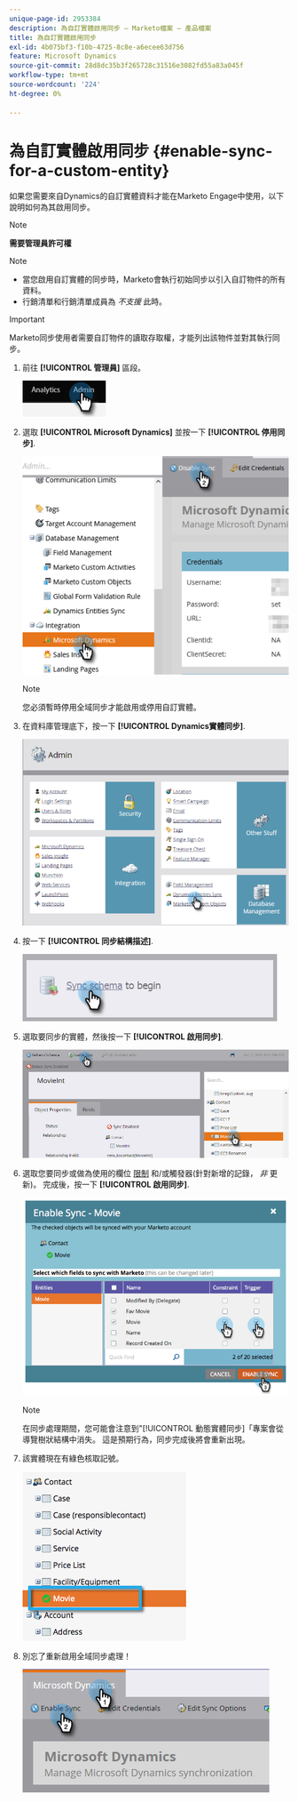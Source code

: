 ```yaml
---
unique-page-id: 2953384
description: 為自訂實體啟用同步 — Marketo檔案 — 產品檔案
title: 為自訂實體啟用同步
exl-id: 4b075bf3-f10b-4725-8c8e-a6ecee63d756
feature: Microsoft Dynamics
source-git-commit: 28d8dc35b3f265728c31516e3082fd55a83a045f
workflow-type: tm+mt
source-wordcount: '224'
ht-degree: 0%

---
```


# 為自訂實體啟用同步 {#enable-sync-for-a-custom-entity}

如果您需要來自Dynamics的自訂實體資料才能在Marketo Engage中使用，以下說明如何為其啟用同步。

>[!NOTE]
>
>**需要管理員許可權**

>[!NOTE]
>
>* 當您啟用自訂實體的同步時，Marketo會執行初始同步以引入自訂物件的所有資料。
>* 行銷清單和行銷清單成員為 _不支援_ 此時。

>[!IMPORTANT]
>
>Marketo同步使用者需要自訂物件的讀取存取權，才能列出該物件並對其執行同步。

1. 前往 **[!UICONTROL 管理員]** 區段。

   ![](assets/enable-sync-for-a-custom-entity-1.png)

1. 選取 **[!UICONTROL Microsoft Dynamics]** 並按一下 **[!UICONTROL 停用同步]**.

   ![](assets/enable-sync-for-a-custom-entity-2.png)

   >[!NOTE]
   >
   >您必須暫時停用全域同步才能啟用或停用自訂實體。

1. 在資料庫管理底下，按一下 **[!UICONTROL Dynamics實體同步]**.

   ![](assets/enable-sync-for-a-custom-entity-3.png)

1. 按一下 **[!UICONTROL 同步結構描述]**.

   ![](assets/enable-sync-for-a-custom-entity-4.png)

1. 選取要同步的實體，然後按一下 **[!UICONTROL 啟用同步]**.

   ![](assets/enable-sync-for-a-custom-entity-5.png)

1. 選取您要同步或做為使用的欄位 [限制](/help/marketo/product-docs/core-marketo-concepts/smart-lists-and-static-lists/using-smart-lists/add-a-constraint-to-a-smart-list-filter.md) 和/或觸發器(針對新增的記錄， _非_ 更新)。 完成後，按一下 **[!UICONTROL 啟用同步]**.

   ![](assets/enable-sync-for-a-custom-entity-6.png)

   >[!NOTE]
   >
   >在同步處理期間，您可能會注意到&quot;[!UICONTROL 動態實體同步]「專案會從導覽樹狀結構中消失。 這是預期行為，同步完成後將會重新出現。

1. 該實體現在有綠色核取記號。

   ![](assets/enable-sync-for-a-custom-entity-7.png)

1. 別忘了重新啟用全域同步處理！

   ![](assets/enable-sync-for-a-custom-entity-8.png)

